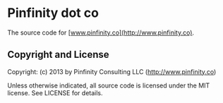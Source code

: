 Pinfinity dot co
================

The source code for [www.pinfinity.co](http://www.pinfinity.co).

Copyright and License
---------------------
Copyright: (c) 2013 by Pinfinity Consulting LLC (http://www.pinfinity.co)

Unless otherwise indicated, all source code is licensed under the MIT license. See LICENSE for details.
